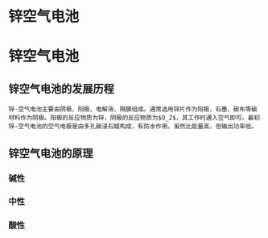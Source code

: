 # 锌空气电池

# 锌空气电池

## 锌空气电池的发展历程

    锌-空气电池主要由阴极、阳极、电解液、隔膜组成。通常选用锌片作为阳极，石墨、碳布等碳材料作为阴极。阳极的反应物质为锌，阴极的反应物质为$O_2$，其工作时通入空气即可。最初锌-空气电池的空气电极是由多孔碳浸石蜡构成，有防水作用，虽然比能量高，但输出功率低。

## 锌空气电池的原理

### 碱性

### 中性

### 酸性

<!--more-->

